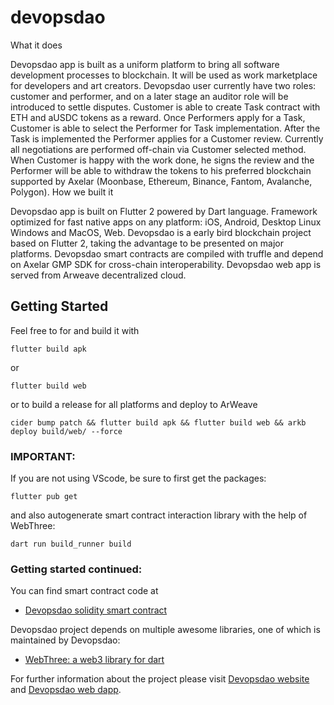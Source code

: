 # devopsdao

What it does

Devopsdao app is built as a uniform platform to bring all software development processes to blockchain. It will be used as work marketplace for developers and art creators. Devopsdao user currently have two roles: customer and performer, and on a later stage an auditor role will be introduced to settle disputes. Customer is able to create Task contract with ETH and aUSDC tokens as a reward. Once Performers apply for a Task, Customer is able to select the Performer for Task implementation. After the Task is implemented the Performer applies for a Customer review. Currently all negotiations are performed off-chain via Customer selected method. When Customer is happy with the work done, he signs the review and the Performer will be able to withdraw the tokens to his preferred blockchain supported by Axelar (Moonbase, Ethereum, Binance, Fantom, Avalanche, Polygon).
How we built it

Devopsdao app is built on Flutter 2 powered by Dart language. Framework optimized for fast native apps on any platform: iOS, Android, Desktop Linux Windows and MacOS, Web. Devopsdao is a early bird blockchain project based on Flutter 2, taking the advantage to be presented on major platforms. Devopsdao smart contracts are compiled with truffle and depend on Axelar GMP SDK for cross-chain interoperability. Devopsdao web app is served from Arweave decentralized cloud.
## Getting Started

Feel free to for and build it with

```
flutter build apk
``` 
or 
```
flutter build web
```

or to build a release for all platforms and deploy to ArWeave
```
cider bump patch && flutter build apk && flutter build web && arkb deploy build/web/ --force
```

### IMPORTANT:

If you are not using VScode, be sure to first get the packages:
```
flutter pub get
```
and also autogenerate smart contract interaction library with the help of WebThree:

```
dart run build_runner build
```


### Getting started continued:

You can find smart contract code at
- [Devopsdao solidity smart contract](https://github.com/devopsdao)

Devopsdao project depends on multiple awesome libraries, one of which is maintained by Devopsdao:


- [WebThree: a web3 library for dart](https://pub.dev/webthree)


For further information about the project please visit
[Devopsdao website](https://devopsdao.com)
and [Devopsdao web dapp](https://dodao.dev).